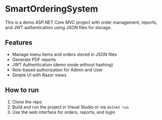 # SmartOrderingSystem

This is a demo ASP.NET Core MVC project with order management, reports, and JWT authentication using JSON files for storage.

## Features

- Manage menu items and orders stored in JSON files
- Generate PDF reports
- JWT Authentication (demo mode without hashing)
- Role-based authorization for Admin and User
- Simple UI with Razor views

## How to run

1. Clone the repo
2. Build and run the project in Visual Studio or via `dotnet run`
3. Use the web interface for orders, reports, and login


